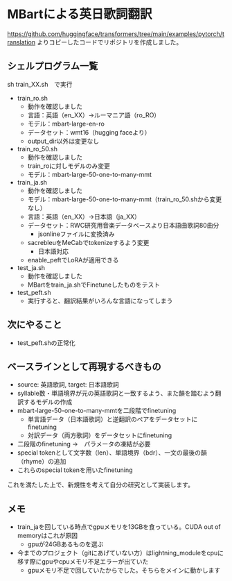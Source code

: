 # MBartによる英日歌詞翻訳
https://github.com/huggingface/transformers/tree/main/examples/pytorch/translation
よりコピーしたコードでリポジトリを作成しました。


## シェルプログラム一覧
sh train_XX.sh　で実行
- train_ro.sh
    -   動作を確認しました
    -   言語：英語（en_XX）→ルーマニア語（ro_RO）
    -   モデル：mbart-large-en-ro
    -   データセット：wmt16（hugging faceより）
    -   output_dir以外は変更なし
- train_ro_50.sh
    -   動作を確認しました
    -   train_roに対しモデルのみ変更
    -   モデル：mbart-large-50-one-to-many-mmt
- train_ja.sh
    -   動作を確認しました
    -   モデル：mbart-large-50-one-to-many-mmt（train_ro_50.shから変更なし）
    -   言語：英語（en_XX）→日本語（ja_XX）
    -   データセット：RWC研究用音楽データベースより日本語曲歌詞80曲分
        -   jsonlineファイルに変換済み
    -   sacrebleuをMeCabでtokenizeするよう変更
        -   日本語対応
    -   enable_peftでLoRAが適用できる
- test_ja.sh
    -   動作を確認しました
    -   MBartをtrain_ja.shでFinetuneしたものをテスト
- test_peft.sh
    -   実行すると、翻訳結果がいろんな言語になってしまう

## 次にやること
- test_peft.shの正常化


## ベースラインとして再現するべきもの
- source: 英語歌詞, target: 日本語歌詞
- syllable数・単語境界が元の英語歌詞と一致するよう、また韻を踏むよう翻訳するモデルの作成
- mbart-large-50-one-to-many-mmtを二段階でfinetuning
    -   単言語データ（日本語歌詞）と逆翻訳のペアをデータセットにfinetuning
    -   対訳データ（両方歌詞）をデータセットにfinetuning
- 二段階のfinetuning ->　パラメータの凍結が必要
- special tokenとして文字数（len）、単語境界（bdr）、一文の最後の韻（rhyme）の追加
- これらのspecial tokenを用いたfinetuning

これを満たした上で、新規性を考えて自分の研究として実装します。


## メモ
- train_jaを回している時点でgpuメモリを13GBを食っている。CUDA out of memoryはこれが原因
    -   gpuが24GBあるものを選ぶ
- 今までのプロジェクト（gitにあげていない方）はlightning_moduleをcpuに移す際にgpuやcpuメモリ不足エラーが出ていた
    -   gpuメモリ不足で回していたからでした。そちらをメインに動かします